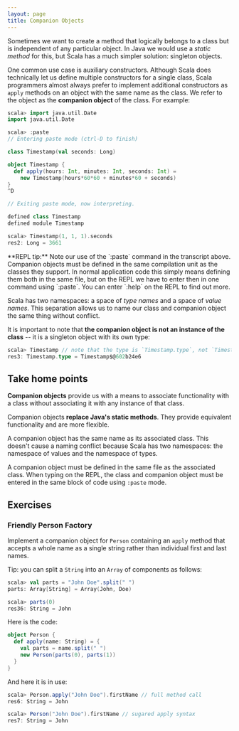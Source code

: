 ```yaml
---
layout: page
title: Companion Objects
---
```


Sometimes we want to create a method that logically belongs to a class but is independent of any particular object. In Java we would use a *static method* for this, but Scala has a much simpler solution: singleton objects.

One common use case is auxiliary constructors. Although Scala does technically let us define multiple constructors for a single class, Scala programmers almost always prefer to implement additional constructors as `apply` methods on an object with the same name as the class. We refer to the object as the **companion object** of the class. For example:

~~~ scala
scala> import java.util.Date
import java.util.Date

scala> :paste
// Entering paste mode (ctrl-D to finish)

class Timestamp(val seconds: Long)

object Timestamp {
  def apply(hours: Int, minutes: Int, seconds: Int) =
    new Timestamp(hours*60*60 + minutes*60 + seconds)
}
^D

// Exiting paste mode, now interpreting.

defined class Timestamp
defined module Timestamp

scala> Timestamp(1, 1, 1).seconds
res2: Long = 3661
~~~

<div class="alert alert-info">
**REPL tip:** Note our use of the `:paste` command in the transcript above. Companion objects must be defined in the same compilation unit as the classes they support. In normal application code this simply means defining them both in the same file, but on the REPL we have to enter then in one command using `:paste`. You can enter `:help` on the REPL to find out more.
</div>

Scala has two namespaces: a space of *type names* and a space of *value names*. This separation allows us to name our class and companion object the same thing without conflict.

It is important to note that **the companion object is not an instance of the class** -- it is a singleton object with its own type:

~~~ scala
scala> Timestamp // note that the type is `Timestamp.type`, not `Timestamp`
res3: Timestamp.type = Timestamp$@602b24e6
~~~

## Take home points

**Companion objects** provide us with a means to associate functionality with a class without associating it with any instance of that class.

Companion objects **replace Java's static methods**. They provide equivalent functionality and are more flexible.

A companion object has the same name as its associated class. This doesn't cause a naming conflict because Scala has two namespaces: the namespace of values and the namespace of types.

A companion object must be defined in the same file as the associated class. When typing on the REPL, the class and companion object must be entered in the same block of code using `:paste` mode.

## Exercises

### Friendly Person Factory

Implement a companion object for `Person` containing an `apply` method that accepts a whole name as a single string rather than individual first and last names.

Tip: you can split a `String` into an `Array` of components as follows:

~~~ scala
scala> val parts = "John Doe".split(" ")
parts: Array[String] = Array(John, Doe)

scala> parts(0)
res36: String = John
~~~

<div class="solution">
Here is the code:

~~~ scala
object Person {
  def apply(name: String) = {
    val parts = name.split(" ")
    new Person(parts(0), parts(1))
  }
}
~~~

And here it is in use:

~~~ scala
scala> Person.apply("John Doe").firstName // full method call
res6: String = John

scala> Person("John Doe").firstName // sugared apply syntax
res7: String = John
~~~
</div>
